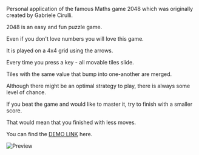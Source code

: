 Personal application of the famous Maths game 2048 which was originally created by Gabriele Cirulli. 

2048 is an easy and fun puzzle game. 

Even if you don't love numbers you will love this game. 

It is played on a 4x4 grid using the arrows.

Every time you press a key - all movable tiles slide. 

Tiles with the same value that bump into one-another are merged. 

Although there might be an optimal strategy to play, there is always some level of chance. 

If you beat the game and would like to master it, try to finish with a smaller score. 

That would mean that you finished with less moves.

You can find the [DEMO LINK](https://metinbicaksiz.github.io/js_2048_game/) here.


![Preview](./src/images/reference.png)

